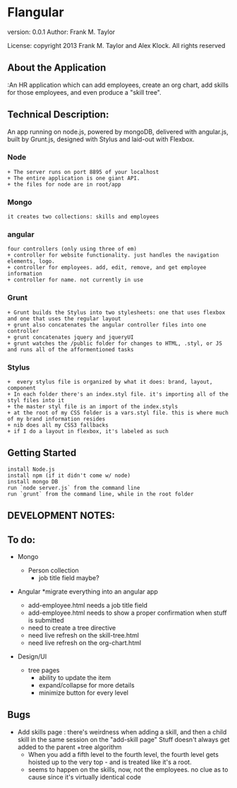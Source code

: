 # Flangular
version: 0.0.1
Author: Frank M. Taylor

License: copyright 2013 Frank M. Taylor and Alex Klock. All rights reserved

## About the Application
:An HR application which can add employees, create an org chart, add skills for those employees, and even produce a "skill tree". 

## Technical Description:
 An app running on node.js, powered by mongoDB, delivered with angular.js, built by Grunt.js, designed with Stylus and laid-out with Flexbox. 

### Node
	+ The server runs on port 8895 of your localhost
	+ The entire application is one giant API.
	+ the files for node are in root/app
### Mongo
	it creates two collections: skills and employees
### angular
	four controllers (only using three of em)
	+ controller for website functionality. just handles the navigation elements, logo. 
	+ controller for employees. add, edit, remove, and get employee information
	+ controller for name. not currently in use
### Grunt
	+ Grunt builds the Stylus into two stylesheets: one that uses flexbox and one that uses the regular layout
	+ grunt also concatenates the angular controller files into one controller
	+ grunt concatenates jquery and jqueryUI
	+ grunt watches the /public folder for changes to HTML, .styl, or JS and runs all of the afformentioned tasks
### Stylus
	+  every stylus file is organized by what it does: brand, layout, component
	+ In each folder there's an index.styl file. it's importing all of the styl files into it
	+ the master styl file is an import of the index.styls
	+ at the root of my CSS folder is a vars.styl file. this is where much of my brand information resides
	+ nib does all my CSS3 fallbacks
	+ if I do a layout in flexbox, it's labeled as such

## Getting Started
	install Node.js
	install npm (if it didn't come w/ node)
	install mongo DB
	run `node server.js` from the command line
	run `grunt` from the command line, while in the root folder

## DEVELOPMENT NOTES:

## To do:
+ Mongo
	+ Person collection
		* job title field maybe?
+ Angular
	*migrate everything into an angular app
    * add-employee.html  needs a job title field
	* add-employee.html needs to show a proper confirmation when stuff is submitted
	* need to create a tree directive
	* need live refresh on the skill-tree.html
	* need live refresh on the org-chart.html 

+ Design/UI
    *  tree pages
    	* ability to update the item
    	* expand/collapse for more details
    	* minimize button for every level

## Bugs
+ Add skills page : there's weirdness when adding a skill, and then a child skill in the same session on the "add-skill page" Stuff doesn't always get added to the parent
+tree algorithm
	+	When you add a fifth level to the fourth level, the fourth level gets hoisted up to the very top - and is treated like it's a root. 
	+ seems to happen on the skills, now, not the employees. no clue as to cause since it's virtually identical code




